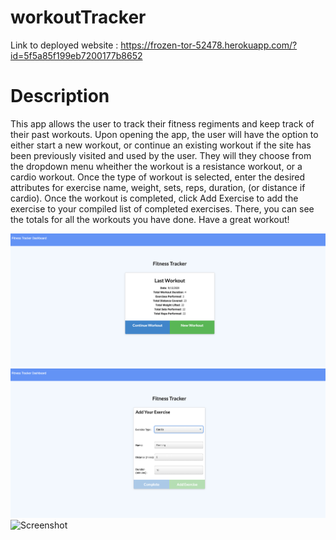 # workoutTracker

Link to deployed website : https://frozen-tor-52478.herokuapp.com/?id=5f5a85f199eb7200177b8652

# Description

This app allows the user to track their fitness regiments and keep track of their past workouts.  Upon opening the app, the user will have the option to either start a new workout, or continue an existing workout if the site has been previously visited and used by the user.  They will they choose from the dropdown menu wheither the workout is a resistance workout, or a cardio workout.  Once the type of workout is selected, enter the desired attributes for exercise name, weight, sets, reps, duration, (or distance if cardio). Once the workout is completed, click Add Exercise to add the exercise to your compiled list of completed exercises.  There, you can see the totals for all the workouts you have done. Have a great workout!

![Screenshot](./public/screenshots/workout1.png)
![Screenshot](./public/screenshots/workout2.png)
![Screenshot](./public/screenshots/workout.png)
